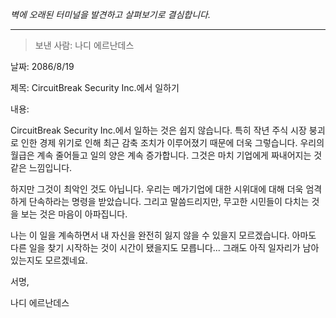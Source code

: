 _벽에 오래된 터미널을 발견하고 살펴보기로 결심합니다._

---

> 보낸 사람: 나디 에르난데스

날짜: 2086/8/19

제목: CircuitBreak Security Inc.에서 일하기

내용:

CircuitBreak Security Inc.에서 일하는 것은 쉽지 않습니다. 특히 작년 주식 시장 붕괴로 인한 경제 위기로 인해 최근 감축 조치가 이루어졌기 때문에 더욱 그렇습니다. 우리의 월급은 계속 줄어들고 일의 양은 계속 증가합니다. 그것은 마치 기업에게 짜내어지는 것 같은 느낌입니다.

하지만 그것이 최악인 것도 아닙니다. 우리는 메가기업에 대한 시위대에 대해 더욱 엄격하게 단속하라는 명령을 받았습니다. 그리고 말씀드리지만, 무고한 시민들이 다치는 것을 보는 것은 마음이 아파집니다.

나는 이 일을 계속하면서 내 자신을 완전히 잃지 않을 수 있을지 모르겠습니다. 아마도 다른 일을 찾기 시작하는 것이 시간이 됐을지도 모릅니다... 그래도 아직 일자리가 남아있는지도 모르겠네요.

서명,

나디 에르난데스
